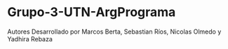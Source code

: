 # Grupo-3-UTN-ArgPrograma
Autores Desarrollado por Marcos Berta, Sebastian Ríos, Nicolas Olmedo y Yadhira Rebaza
